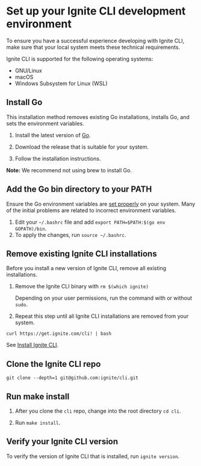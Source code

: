 # Set up your Ignite CLI development environment

To ensure you have a successful experience developing with Ignite CLI, make sure that your local system meets these technical requirements.

Ignite CLI is supported for the following operating systems:

- GNU/Linux
- macOS
- Windows Subsystem for Linux (WSL)

## Install Go

This installation method removes existing Go installations, installs Go, and sets the environment variables.

1. Install the latest version of [Go](https://golang.org/doc/install).

2. Download the release that is suitable for your system.

3. Follow the installation instructions.

**Note:** We recommend not using brew to install Go.

## Add the Go bin directory to your PATH

Ensure the Go environment variables are [set properly](https://golang.org/doc/gopath_code#GOPATH) on your system. Many of the initial problems are related to incorrect environment variables.

1. Edit your `~/.bashrc` file and add `export PATH=$PATH:$(go env GOPATH)/bin`.
2. To apply the changes, run `source ~/.bashrc`.

## Remove existing Ignite CLI installations

Before you install a new version of Ignite CLI, remove all existing  installations.

1. Remove the Ignite CLI binary with `rm $(which ignite)`

   Depending on your user permissions, run the command with or without `sudo`.

2. Repeat this step until all Ignite CLI installations are removed from your system.

`curl https://get.ignite.com/cli! | bash`

See [Install Ignite CLI](docs/install.md).

## Clone the Ignite CLI repo

`git clone --depth=1 git@github.com:ignite/cli.git`

## Run make install

1. After you clone the `cli` repo, change into the root directory `cd cli`.

2. Run `make install`.

## Verify your Ignite CLI version

To verify the version of Ignite CLI that is installed, run `ignite version`.
